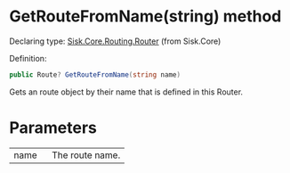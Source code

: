 <!--

Copyrights 2023 Sisk Framework - CypherPotato
Published under MIT license

!!! DO NOT EDIT THIS FILE !!!
This file was generated by a tool in the Sisk package. To edit the information in this documentation,
edit the XML documentation present in the Sisk source code.

-->


# GetRouteFromName(string) method

Declaring type: [Sisk.Core.Routing.Router](/read?q=/contents/spec/Sisk.Core.Routing.Router.md) (from Sisk.Core)


Definition:

```cs
public Route? GetRouteFromName(string name)
```

Gets an route object by their name that is defined in this Router.


# Parameters

<table>
    <tbody>
<tr>
    <td width="33%">name</td>
    <td>The route name.</td>
</tr>
    </tbody>
</table>

